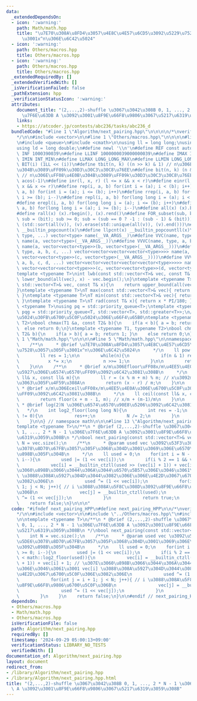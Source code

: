 ```yaml
---
data:
  _extendedDependsOn:
  - icon: ':warning:'
    path: Math/math.hpp
    title: "\u7E70\u308A\u8FD4\u3057\u4E8C\u4E57\u6CD5\u3092\u5229\u7528\u3057\u305F\
      \u3001x^n\u306E\u6C42\u5024"
  - icon: ':warning:'
    path: Others/macros.hpp
    title: Others/macros.hpp
  - icon: ':warning:'
    path: Others/macros.hpp
    title: Others/macros.hpp
  _extendedRequiredBy: []
  _extendedVerifiedWith: []
  _isVerificationFailed: false
  _pathExtension: hpp
  _verificationStatusIcon: ':warning:'
  attributes:
    document_title: "(2,...,2)-shuffle \u3067\u3042\u308B 0, 1, ..., 2 * N - 1 \u306E\
      \u7F6E\u63DB A \u3092\u3001\u8F9E\u66F8\u9806\u3067\u5217\u6319\u3059\u308B"
    links:
    - https://atcoder.jp/contests/abc236/tasks/abc236_d
  bundledCode: "#line 1 \"Algorithm/next_pairing.hpp\"\n\n\n\n/*\nverify\nhttps://atcoder.jp/contests/abc236/tasks/abc236_d\n\
    */\n\n#include <vector>\n\n#line 1 \"Others/macros.hpp\"\n\n\n\n#line 5 \"Others/macros.hpp\"\
    \n#include <queue>\n#include <cmath>\n\nusing ll = long long;\nusing lll = __int128_t;\n\
    using ld = long double;\n#define newl '\\n'\n#define REF const auto&\n#define\
    \ INF 1000390039\n#define LLINF 1000000039000000039\n#define IMAX INT_MAX\n#define\
    \ IMIN INT_MIN\n#define LLMAX LONG_LONG_MAX\n#define LLMIN LONG_LONG_MIN\n#define\
    \ BIT(i) (1LL << (i))\n#define tbit(n, k) ((n >> k) & 1) // n\u306E\uFF08\u4E0A\
    \u304B\u3089\uFF09k\u30D3\u30C3\u30C8\u76EE\n#define bit(n, k) (n & (1LL << (k)))\
    \ // n\u306E\uFF08\u4E0B\u304B\u3089\uFF09k\u30D3\u30C3\u30C8\u76EE\n#define PI\
    \ acos(-1)\n#define inr(l, x, r) (l <= x && x < r)\n#define einr(l, x, r) (l <=\
    \ x && x <= r)\n#define rep(i, a, b) for(int i = (a); i < (b); i++)\n#define erep(i,\
    \ a, b) for(int i = (a); i <= (b); i++)\n#define rrep(i, a, b) for(int i = (a);\
    \ i >= (b); i--)\n#define repl(i, a, b) for(long long i = (a); i < (b); i++)\n\
    #define erepl(i, a, b) for(long long i = (a); i <= (b); i++)\n#define rrepl(i,\
    \ a, b) for(long long i = (a); i >= (b); i--)\n#define all(x) (x).begin(), (x).end()\n\
    #define rall(x) (x).rbegin(), (x).rend()\n#define FOR_subset(sub, bit) for (ll\
    \ sub = (bit); sub >= 0; sub = (sub == 0 ? -1 : (sub - 1) & (bit)))\n#define UNIQUE(v)\
    \ (std::sort(all(v)), (v).erase(std::unique(all(v)), (v).end()))\n#define pcnt(x)\
    \ __builtin_popcount(x)\n#define llpcnt(x) __builtin_popcountll(x)\n#define VC(name,\
    \ type, ...) vector<type> name(__VA_ARGS__)\n#define VVC(name, type, a, ...) vector<vector<type>>\
    \ name(a, vector<type>(__VA_ARGS__))\n#define VVVC(name, type, a, b, ...) vector<vector<vector<type>>>\
    \ name(a, vector<vector<type>>(b, vector<type>(__VA_ARGS__)))\n#define VVVVC(name,\
    \ type, a, b, c, ...) vector<vector<vector<vector<type>>>> name(a, vector<vector<vector<type>>>(b,\
    \ vector<vector<type>>(c, vector<type>(__VA_ARGS__))))\n#define VVVVVC(name, type,\
    \ a, b, c, d, ...) vector<vector<vector<vector<vector<type>>>>> name(a, vector<vector<vector<vector<type>>>>(b,\
    \ vector<vector<vector<type>>>(c, vector<vector<type>>(d, vector<type>(__VA_ARGS__)))));\n\
    template <typename T>\nint lwb(const std::vector<T>& vec, const T& x){\n    return\
    \ lower_bound(all(vec), x) - vec.begin();\n}\ntemplate <typename T>\nint upb(const\
    \ std::vector<T>& vec, const T& x){\n    return upper_bound(all(vec), x) - vec.begin();\n\
    }\ntemplate <typename T>\nT max(const std::vector<T>& vec){ return *max_element(all(vec));\
    \ }\ntemplate <typename T>\nT min(const std::vector<T>& vec){ return *min_element(all(vec));\
    \ }\ntemplate <typename T>\nT rad(const T& x){ return x * PI/180; }\ntemplate\
    \ <typename T>\nusing pq = std::priority_queue<T>;\ntemplate <typename T>\nusing\
    \ pqg = std::priority_queue<T, std::vector<T>, std::greater<T>>;\n// \u6700\u5927\
    \u5024\u30FB\u6700\u5C0F\u5024\u306E\u66F4\u65B0\ntemplate <typename T1, typename\
    \ T2>\nbool chmax(T1 &a, const T2& b){\n    if(a < b){ a = b; return 1; }\n  \
    \  else return 0;\n}\ntemplate <typename T1, typename T2>\nbool chmin(T1 &a, const\
    \ T2& b){\n    if(a > b){ a = b; return 1; }\n    else return 0;\n}\n\n\n#line\
    \ 1 \"Math/math.hpp\"\n\n\n\n#line 5 \"Math/math.hpp\"\n\nnamespace math {\n\n\
    \    /**\n     * @brief \u7E70\u308A\u8FD4\u3057\u4E8C\u4E57\u6CD5\u3092\u5229\
    \u7528\u3057\u305F\u3001x^n\u306E\u6C42\u5024\n     */\n    ll pow(ll x, ll n){\n\
    \        ll res = 1;\n\n        while(n){\n            if(n & 1) res *= x;\n \
    \           x *= x;\n            n >>= 1;\n        }\n\n        return res;\n\
    \    }\n\n    /**\n     * @brief x/m\u306Efloor\uFF08x/m\u4EE5\u4E0B\u306E\u6700\
    \u5927\u306E\u6574\u6570\uFF09\u3092\u6C42\u3081\u308B\n     */\n    ll floor(const\
    \ ll& x, const ll& m){\n        ll r = (x % m + m) % m; // x\u3092m\u3067\u5272\
    \u3063\u305F\u4F59\u308A\n        return (x - r) / m;\n    }\n\n    /**\n    \
    \ * @brief x/m\u306Eceil\uFF08x/m\u4EE5\u4E0A\u306E\u6700\u5C0F\u306E\u6574\u6570\
    \uFF09\u3092\u6C42\u3081\u308B\n     */\n    ll ceil(const ll& x, const ll& m){\n\
    \        return floor(x + m - 1, m); // x/m + (m-1)/m\n    }\n\n    /**\n    \
    \ * @brief log(2)N \u306E\u6574\u6570\u90E8\u5206\u3092\u6C42\u3081\u308B\n  \
    \   */\n    int log2_floor(long long N){\n        int res = -1;\n        while(N\
    \ != 0){\n            res++;\n            N /= 2;\n        }\n        return res;\n\
    \    }\n\n} // namespace math\n\n\n#line 13 \"Algorithm/next_pairing.hpp\"\n\n\
    template <typename T>\n/**\n * @brief (2,...,2)-shuffle \u3067\u3042\u308B 0,\
    \ 1, ..., 2 * N - 1 \u306E\u7F6E\u63DB A \u3092\u3001\u8F9E\u66F8\u9806\u3067\u5217\
    \u6319\u3059\u308B\n */\nbool next_pairing(const std::vector<T>& vec){\n    int\
    \ N = vec.size();\n    /**\n     * @param used vec \u3092\u53F3\u304B\u3089\u5DE6\
    \u3078\u8D70\u67FB\u3057\u305F\u3068\u304D\u3001\u3069\u306E\u6570\u5B57\u3092\
    \u898B\u305F\u304B\n     */\n    ll used = 0;\n    for(int i = N - 1; i >= 0;\
    \ i--){\n        used |= (1 << vec[i]);\n        if(i % 2 == 1 && vec[i] < math::log2_floor(used)){\n\
    \            vec[i] = __builtin_ctzll(used >> (vec[i] + 1)) + vec[i] + 1; // \u307E\
    \u3060\u898B\u3066\u3044\u306A\u3044\u6570\u5B57\u306E\u3046\u3061\u3001 vec[i]\
    \ \u3088\u308A\u5927\u304D\u3044\u3082\u306E\u306E\u4E2D\u3067\u6700\u5C0F\u306E\
    \u3082\u306E\n            used ^= (1 << vec[i]);\n            for(int j = i +\
    \ 1; j < N; j++){ // i \u3088\u308A\u5F8C\u308D\u3092\u8F9E\u66F8\u9806\u6700\u5C0F\
    \u306B\n                vec[j] = __builtin_ctzll(used);\n                used\
    \ ^= (1 << vec[j]);\n            }\n            return true;\n        }\n    }\n\
    \    return false;\n}\n\n\n"
  code: "#ifndef next_pairing_HPP\n#define next_pairing_HPP\n\n/*\nverify\nhttps://atcoder.jp/contests/abc236/tasks/abc236_d\n\
    */\n\n#include <vector>\n\n#include \"../Others/macros.hpp\"\n#include \"../Math/math.hpp\"\
    \n\ntemplate <typename T>\n/**\n * @brief (2,...,2)-shuffle \u3067\u3042\u308B\
    \ 0, 1, ..., 2 * N - 1 \u306E\u7F6E\u63DB A \u3092\u3001\u8F9E\u66F8\u9806\u3067\
    \u5217\u6319\u3059\u308B\n */\nbool next_pairing(const std::vector<T>& vec){\n\
    \    int N = vec.size();\n    /**\n     * @param used vec \u3092\u53F3\u304B\u3089\
    \u5DE6\u3078\u8D70\u67FB\u3057\u305F\u3068\u304D\u3001\u3069\u306E\u6570\u5B57\
    \u3092\u898B\u305F\u304B\n     */\n    ll used = 0;\n    for(int i = N - 1; i\
    \ >= 0; i--){\n        used |= (1 << vec[i]);\n        if(i % 2 == 1 && vec[i]\
    \ < math::log2_floor(used)){\n            vec[i] = __builtin_ctzll(used >> (vec[i]\
    \ + 1)) + vec[i] + 1; // \u307E\u3060\u898B\u3066\u3044\u306A\u3044\u6570\u5B57\
    \u306E\u3046\u3061\u3001 vec[i] \u3088\u308A\u5927\u304D\u3044\u3082\u306E\u306E\
    \u4E2D\u3067\u6700\u5C0F\u306E\u3082\u306E\n            used ^= (1 << vec[i]);\n\
    \            for(int j = i + 1; j < N; j++){ // i \u3088\u308A\u5F8C\u308D\u3092\
    \u8F9E\u66F8\u9806\u6700\u5C0F\u306B\n                vec[j] = __builtin_ctzll(used);\n\
    \                used ^= (1 << vec[j]);\n            }\n            return true;\n\
    \        }\n    }\n    return false;\n}\n\n#endif // next_pairing_HPP"
  dependsOn:
  - Others/macros.hpp
  - Math/math.hpp
  - Others/macros.hpp
  isVerificationFile: false
  path: Algorithm/next_pairing.hpp
  requiredBy: []
  timestamp: '2024-09-29 05:00:13+09:00'
  verificationStatus: LIBRARY_NO_TESTS
  verifiedWith: []
documentation_of: Algorithm/next_pairing.hpp
layout: document
redirect_from:
- /library/Algorithm/next_pairing.hpp
- /library/Algorithm/next_pairing.hpp.html
title: "(2,...,2)-shuffle \u3067\u3042\u308B 0, 1, ..., 2 * N - 1 \u306E\u7F6E\u63DB\
  \ A \u3092\u3001\u8F9E\u66F8\u9806\u3067\u5217\u6319\u3059\u308B"
---
```

